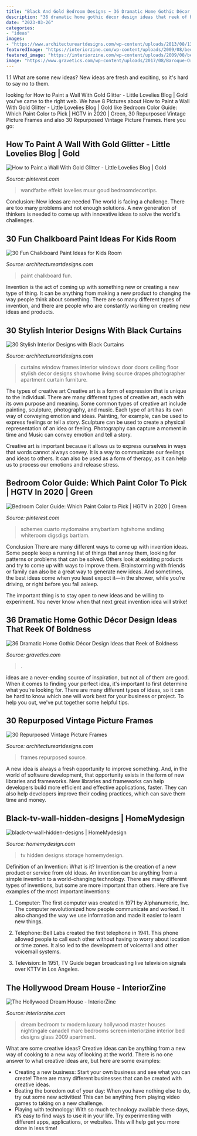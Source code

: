 ```yaml
---
title: "Black And Gold Bedroom Designs ~ 36 Dramatic Home Gothic Décor Design Ideas That Reek Of Boldness"
description: "36 dramatic home gothic décor design ideas that reek of boldness"
date: "2023-03-26"
categories:
- "ideas"
images:
- "https://www.architectureartdesigns.com/wp-content/uploads/2013/08/13.jpeg"
featuredImage: "https://interiorzine.com/wp-content/uploads/2009/08/bedroom-tv-screen.jpg"
featured_image: "https://interiorzine.com/wp-content/uploads/2009/08/bedroom-tv-screen.jpg"
image: "https://www.gravetics.com/wp-content/uploads/2017/08/Baroque-Ornate-Carved-Mirror.jpg"
---
```



1.1 What are some new ideas?
New ideas are fresh and exciting, so it's hard to say no to them.

	

		
looking for How to Paint a Wall With Gold Glitter - Little Lovelies Blog | Gold you've came to the right web. We have 8 Pictures about How to Paint a Wall With Gold Glitter - Little Lovelies Blog | Gold like Bedroom Color Guide: Which Paint Color to Pick | HGTV in 2020 | Green, 30 Repurposed Vintage Picture Frames and also 30 Repurposed Vintage Picture Frames. Here you go:
		
    
## How To Paint A Wall With Gold Glitter - Little Lovelies Blog | Gold

<img loading=lazy src="https://i.pinimg.com/736x/83/88/57/83885776192f4b8d735475e6093e68ac.jpg" onerror="this.onerror=null;this.src='https://tse1.mm.bing.net/th?id=OIP.Vx9vXJ58xcJVYULIsNog2QHaJ3&amp;pid=15.1';" alt="How to Paint a Wall With Gold Glitter - Little Lovelies Blog | Gold">

_Source: pinterest.com_

>wandfarbe effekt lovelies muur goud bedroomdecortips. 

	

Conclusion: New ideas are needed
The world is facing a challenge. There are too many problems and not enough solutions. A new generation of thinkers is needed to come up with innovative ideas to solve the world's challenges.

    
## 30 Fun Chalkboard Paint Ideas For Kids Room

<img loading=lazy src="https://www.architectureartdesigns.com/wp-content/uploads/2014/01/1911.jpg" onerror="this.onerror=null;this.src='https://tse1.mm.bing.net/th?id=OIP.3ul8QTLwB0Q7fKJ5ZPPzQgHaKI&amp;pid=15.1';" alt="30 Fun Chalkboard Paint Ideas for Kids Room">

_Source: architectureartdesigns.com_

>paint chalkboard fun. 

	

Invention is the act of coming up with something new or creating a new type of thing. It can be anything from making a new product to changing the way people think about something. There are so many different types of invention, and there are people who are constantly working on creating new ideas and products.

    
## 30 Stylish Interior Designs With Black Curtains

<img loading=lazy src="http://www.architectureartdesigns.com/wp-content/uploads/2013/09/822.jpg" onerror="this.onerror=null;this.src='https://tse2.mm.bing.net/th?id=OIP.-A1HoKofzOD1YuOXkuk5nAAAAA&amp;pid=15.1';" alt="30 Stylish Interior Designs with Black Curtains">

_Source: architectureartdesigns.com_

>curtains window frames interior windows door doors ceiling floor stylish decor designs showhome living source drapes photographer apartment curtain furniture. 

	

The types of creative art
Creative art is a form of expression that is unique to the individual. There are many different types of creative art, each with its own purpose and meaning.
Some common types of creative art include painting, sculpture, photography, and music. Each type of art has its own way of conveying emotion and ideas. Painting, for example, can be used to express feelings or tell a story. Sculpture can be used to create a physical representation of an idea or feeling. Photography can capture a moment in time and Music can convey emotion and tell a story.

Creative art is important because it allows us to express ourselves in ways that words cannot always convey. It is a way to communicate our feelings and ideas to others. It can also be used as a form of therapy, as it can help us to process our emotions and release stress.

    
## Bedroom Color Guide: Which Paint Color To Pick | HGTV In 2020 | Green

<img loading=lazy src="https://i.pinimg.com/736x/f3/e5/00/f3e500c0584b70d60f9d78f3201f6de6.jpg" onerror="this.onerror=null;this.src='https://tse4.mm.bing.net/th?id=OIP.IITodkHojwC0Hr3duPJOIgHaJ4&amp;pid=15.1';" alt="Bedroom Color Guide: Which Paint Color to Pick | HGTV in 2020 | Green">

_Source: pinterest.com_

>schemes cuarto mydomaine amybartlam hgtvhome sndimg whiteroom digsdigs bartlam. 

	

Conclusion
There are many different ways to come up with invention ideas. Some people keep a running list of things that annoy them, looking for patterns or problems that can be solved. Others look at existing products and try to come up with ways to improve them.
 Brainstorming with friends or family can also be a great way to generate new ideas. And sometimes, the best ideas come when you least expect it—in the shower, while you’re driving, or right before you fall asleep.

The important thing is to stay open to new ideas and be willing to experiment. You never know when that next great invention idea will strike!

    
## 36 Dramatic Home Gothic Décor Design Ideas That Reek Of Boldness

<img loading=lazy src="https://www.gravetics.com/wp-content/uploads/2017/08/Baroque-Ornate-Carved-Mirror.jpg" onerror="this.onerror=null;this.src='https://tse2.mm.bing.net/th?id=OIP.3GzhRSfZoNVg7PSRwQfxjgHaJ4&amp;pid=15.1';" alt="36 Dramatic Home Gothic Décor Design Ideas that Reek of Boldness">

_Source: gravetics.com_

>. 

	

ideas are a never-ending source of inspiration, but not all of them are good. When it comes to finding your perfect idea, it's important to first determine what you're looking for. There are many different types of ideas, so it can be hard to know which one will work best for your business or project. To help you out, we've put together some helpful tips.

    
## 30 Repurposed Vintage Picture Frames

<img loading=lazy src="https://www.architectureartdesigns.com/wp-content/uploads/2013/08/13.jpeg" onerror="this.onerror=null;this.src='https://tse3.mm.bing.net/th?id=OIP.AKBXL1CcbWRa8jhUH-hmdgHaJ3&amp;pid=15.1';" alt="30 Repurposed Vintage Picture Frames">

_Source: architectureartdesigns.com_

>frames repurposed source. 

	

A new idea is always a fresh opportunity to improve something. And, in the world of software development, that opportunity exists in the form of new libraries and frameworks. New libraries and frameworks can help developers build more efficient and effective applications, faster. They can also help developers improve their coding practices, which can save them time and money.

    
## Black-tv-wall-hidden-designs | HomeMydesign

<img loading=lazy src="https://homemydesign.com/wp-content/uploads/2014/06/black-tv-wall-hidden-designs.jpg" onerror="this.onerror=null;this.src='https://tse3.mm.bing.net/th?id=OIP.nOhQ1gezQUxEgEyozuxczQHaIv&amp;pid=15.1';" alt="black-tv-wall-hidden-designs | HomeMydesign">

_Source: homemydesign.com_

>tv hidden designs storage homemydesign. 

	

Definition of an Invention: What is it?
Invention is the creation of a new product or service from old ideas. An invention can be anything from a simple invention to a world-changing technology. There are many different types of inventions, but some are more important than others. Here are five examples of the most important inventions: 
1) Computer: The first computer was created in 1971 by Alphanumeric, Inc. The computer revolutionized how people communicate and worked. It also changed the way we use information and made it easier to learn new things.

2) Telephone: Bell Labs created the first telephone in 1941. This phone allowed people to call each other without having to worry about location or time zones. It also led to the development of voicemail and other voicemail systems.

3) Television: In 1951, TV Guide began broadcasting live television signals over KTTV in Los Angeles.

    
## The Hollywood Dream House - InteriorZine

<img loading=lazy src="https://interiorzine.com/wp-content/uploads/2009/08/bedroom-tv-screen.jpg" onerror="this.onerror=null;this.src='https://tse2.mm.bing.net/th?id=OIP.pClm_krbw7mP23QGbPkeHgHaEp&amp;pid=15.1';" alt="The Hollywood Dream House - InteriorZine">

_Source: interiorzine.com_

>dream bedroom tv modern luxury hollywood master houses nightingale canadell marc bedrooms screen interiorzine interior bed designs glass 2009 apartment. 

	

What are some creative ideas?
Creative ideas can be anything from a new way of cooking to a new way of looking at the world. There is no one answer to what creative ideas are, but here are some examples: 
- Creating a new business: Start your own business and see what you can create! There are many different businesses that can be created with creative ideas.
- Beating the boredom out of your day: When you have nothing else to do, try out some new activities! This can be anything from playing video games to taking on a new challenge.
- Playing with technology: With so much technology available these days, it’s easy to find ways to use it in your life. Try experimenting with different apps, applications, or websites. This will help get you more done in less time!

